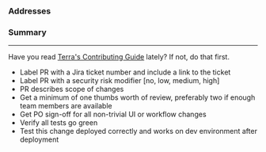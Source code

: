 ### Addresses

### Summary

----
Have you read [Terra's Contributing Guide](https://github.com/DataBiosphere/terra-ui/wiki/Contributor-Guide) lately? If not, do that first.

- Label PR with a Jira ticket number and include a link to the ticket
- Label PR with a security risk modifier [no, low, medium, high]
- PR describes scope of changes
- Get a minimum of one thumbs worth of review, preferably two if enough team members are available
- Get PO sign-off for all non-trivial UI or workflow changes
- Verify all tests go green
- Test this change deployed correctly and works on dev environment after deployment
